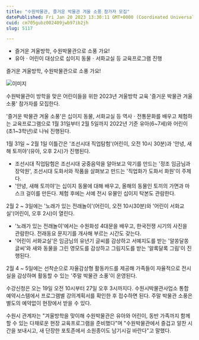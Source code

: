 ```yaml
---
title: "수원박물관, 즐거운 박물관 겨울 소풍 참가자 모집"
datePublished: Fri Jan 20 2023 13:30:11 GMT+0000 (Coordinated Universal Time)
cuid: cm705gubz002409jwb97ib2jh
slug: 5117

---
```



- 즐거운 겨울방학, 수원박물관으로 소풍 가요!
- 유아ㆍ어린이 대상으로 십이지 동물ㆍ서화교실 등 교육프로그램 진행

즐거운 겨울방학, 수원박물관으로 소풍 가요!

![이미지](https://cdn.hashnode.com/res/hashnode/image/upload/v1739258268253/a0b6f346-17e2-4815-a495-1f9d75b913d3.jpeg)

수원박물관이 방학을 맞은 어린이들을 위한 2023년 겨울방학 교육 '즐거운 박물관 겨울 소풍' 참가자를 모집한다.

'즐거운 박물관 겨울 소풍'은 십이지 동물, 서화교실 등 역사ㆍ전통문화를 배우고 체험하는 교육프로그램으로 1월 31일부터 2월 5일까지 2022년 기준 유아(6~7세)와 어린이(초1~3학년)로 나눠 진행된다.

1월 31일 ~ 2월 1일 이틀간은 '조선시대 직업탐험'(어린이, 오전 10시 30분)과 '안녕, 새해 토끼야'(유아, 오후 2시)가 진행된다.

- 조선시대 직업탐험은 조선시대 궁중음악을 알아보고 악기를 만드는 '정조 임금님과 장악원', 조선시대 도화서와 작품을 살펴보고 만드는 '직업화가 도화서 화원'이 주제다.
- '안녕, 새해 토끼야'는 십이지 동물에 대해 배우고, 올해의 동물인 토끼의 가면과 마스크 걸이를 만든다. 체험 후에는 서예 전시 유물인 십이지 탁본도 관람한다.

2월 2 ~ 3일에는 '노래가 있는 전래놀이'(어린이, 오전 10시30분)와 '어린이 서화교실'(어린이, 오후 2시)이 열린다.

- '노래가 있는 전래놀이'에서는 수원화성 4대문을 배우고, 한국전쟁 시기의 사진을 관람한다. 전래동요 문지기를 개사해 부르는 시간도 갖는다.
- '어린이 서화교실'은 임금님의 유년기 글씨를 감상하고 서예지도를 받는 '알쏭달쏭 글씨'와 새와 동물을 그린 영모도를 감상하고 그림지도를 받는 '알록달록 그림'이 진행된다.

2월 4 ~ 5일에는 선착순으로 자율감상형 활동카드를 제공해 가족들이 자율적으로 전시실을 감상하며 활동할 수 있는 '주말 박물관 소풍'이 운영된다.

수강신청은 오는 19일 오전 10시부터 27일 오후 3시까지다. 수원시박물관사업소 통합예약시스템에서 프로그램별 강의계획서를 확인한 후 접수하면 된다. 주말 박물관 소풍은 별도의 예약없이 현장에서 받을 수 있다.

수원시 관계자는 "겨울방학을 맞이해 수원박물관은 유아와 어린이, 동반 가족까지 함께 할 수 있는 다채로운 현장 교육프로그램을 준비했다"며 "수원박물관에서 즐겁고 알찬 시간을 보내시고, 새 단장한 포토존에서 소원종이도 남기시길 바란다"고 말했다.